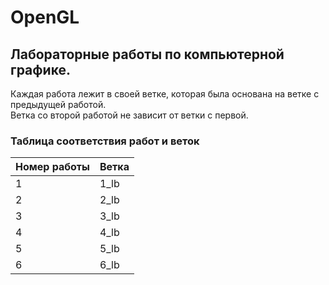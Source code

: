 # OpenGL
## Лабораторные работы по компьютерной графике.
Каждая работа лежит в своей ветке, которая была основана на ветке с предыдущей работой.<br>
Ветка со второй работой не зависит от ветки с первой.<br>
### Таблица соответствия работ и веток
|Номер работы  |Ветка  |
|--------      |-------|
|1             |1_lb   |
|2             |2_lb   |
|3             |3_lb   |
|4             |4_lb   |
|5             |5_lb   |
|6             |6_lb   |

